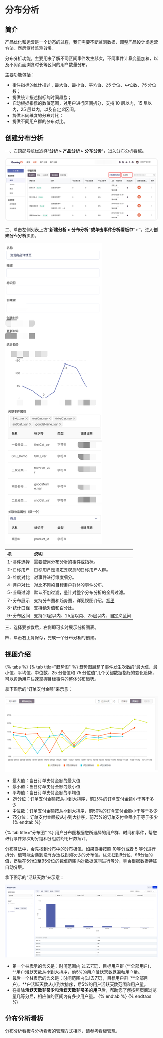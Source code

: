 # 分布分析

## 简介

产品优化和运营是一个动态的过程，我们需要不断监测数据，调整产品设计或运营方法，然后继续监测效果。

分布分析功能，主要用来了解不同区间事件发生频次，不同事件计算变量加和，以及不同页面浏览时长等区间的用户数量分布。

主要功能包括：

* 事件指标的统计描述：最大值、最小值、平均值、25 分位、中位数、75 分位数；
* 提供统计描述指标的时间趋势；
* 自动根据指标的数值范围，对用户进行区间拆分，支持 10 层以内，15 层以内，25 层以内，以及自定义区间。
* 提供不同维度的分布对比；
* 提供不同用户群的分布对比。

## 创建分布分析

一、在顶部导航栏选择“**分析 &gt; 产品分析 &gt; 分布分析**"，进入分布分析看板。

![&#x5206;&#x5E03;&#x5206;&#x6790;&#x770B;&#x677F;](../../.gitbook/assets/image%20%2884%29.png)

二、单击左侧列表上方"**新建分析 &gt; 分布分析"**或单击事件分析看板中“**+”**，进入**创建分布分析**页面。

![&#x521B;&#x5EFA;&#x5206;&#x5E03;&#x5206;&#x6790;&#x9875;&#x9762;](../../.gitbook/assets/image%20%2833%29.png)

| 项 | 说明 |
| :--- | :--- |
| 1-事件选择 | 需要使用分布分析的事件或指标。 |
| 2-目标用户 | 目标用户是设定要观测的目标用户人群。 |
| 3-维度对比 | 对事件进行维度细分。 |
| 4-用户对比 | 对比不同的目标用户群体的事件分布。 |
| 5-全局过滤 | 默认不加过滤，是针对整个分布分析的全局过滤。 |
| 7-分布展示 | 支持分布图和趋势图，详见视图介绍。[视图](../../introduction/view.md) |
| 8-统计口径 | 支持绝对值和百分比。 |
| 9-分布区间 | 支持10层以内、15层以内、25层以内、自定义区间 |

三、选择要参数后，右侧即可实时展示分析图表。

四、单击右上角保存，完成一个分布分析的创建。

## 视图介绍

{% tabs %}
{% tab title="趋势图" %}
趋势图展现了事件发生次数的“最大值、最小值、平均值、中位数、25 分位值和 75 分位值”几个关键数据指标的变化趋势，可以帮助用户快速掌握目标事件的整体分布趋势。

拿下图示的“订单支付金额”来示意：

![](../../.gitbook/assets/image%20%2858%29.png)



* 最大值：当日订单支付金额的最大值 
* 最小值：当日订单支付金额的最小值 
* 平均值：当日订单支付金额的平均值
* 25分位：订单支付金额按从小到大排序，前25%的订单支付金额小于等于多少
* 中位数：订单支付金额按从小到大排序，前50%的订单支付金额小于等于多少
* 75分位：订单支付金额按从小到大排序，前75%的订单支付金额小于等于多少
{% endtab %}

{% tab title="分布图" %}
用户分布图根据您所选择的用户群、时间和事件，帮您进行事件频次的分组和分组后的用户数统计。

分布算法中，会先找到分布中的分布极值。如果直接按照 10等分或者 5 等分进行拆分，很可能会遇到没有办法找到频次少的分布值。优先找到5分位、95分位的值，然后在5分位至95分位的数值范围内对数据区间进行等分，则会根据数据特征自动分层。

拿下图示的“活跃天数”来示意：

![](../../.gitbook/assets/image%20%2812%29.png)

* 第一个柱表示的含义是：时间范围内\(过去7天\)，目标用户群 \(**全部用户\)，**用户活跃天数从小到大排序，前5%的用户活跃天数范围和用户量。
* 最后一个柱表示的含义是：时间范围内\(过去7天\)，目标用户群 \(**全部用户\)，**户活跃天数从小到大排序，后5%的用户活跃天数范围和用户量。
* 在排除**活跃天数非常少**和**活跃天数非常多**的**用户**后，帮助您了解按照页面浏览量几等分后，相应值的区间内有多少用户量。
{% endtab %}
{% endtabs %}

## 分布分析看板

分布分析看板与分析看板的管理方式相同，请参考看板管理。

